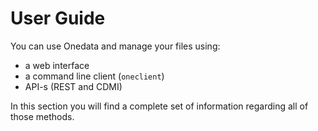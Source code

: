 # User Guide


You can use Onedata and manage your files using:
* a web interface
* a command line client (`oneclient`)
* API-s (REST and CDMI)

In this section you will find a complete set of information regarding all of those methods.
